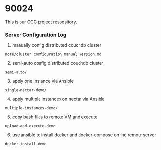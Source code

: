 # 90024

This is our CCC project respository.

### Server Configuration Log

1. manually config distributed couchdb cluster

`note/cluster_configuration_manual_version.md`

2. semi-auto config distributed couchdb cluster

`semi-auto/`

3. apply one instance via Ansible

`single-nectar-demo/`

4. apply multiple instances on nectar via Ansible

`multiple-instances-demo/`

5. copy bash files to remote VM and execute

`upload-and-execute-demo`

6. use ansible to install docker and docker-compose on the remote server

`docker-install-demo`

